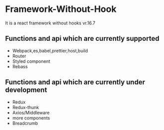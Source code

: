 # Framework-Without-Hook
It is a react framework without hooks vr.16.7

## Functions and api which are currently supported
- Webpack,es,babel,prettier,host,build
- Router
- Styled component
- Rebass

## Functions and api which are currently under development
- Redux
- Redux-thunk
- Axios/Middleware
- more components
- Breadcrumb
